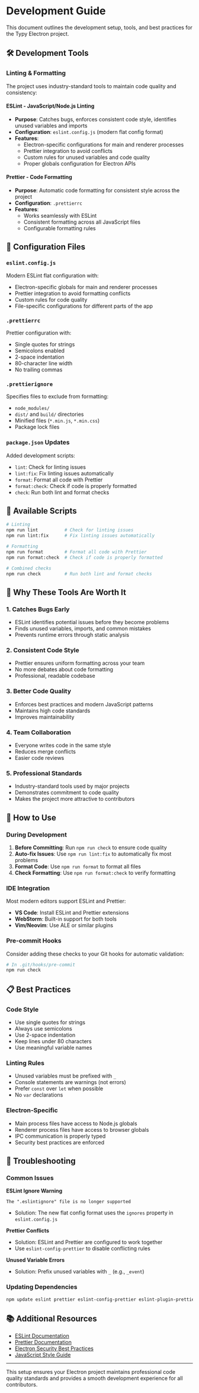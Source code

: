 # Development Guide

This document outlines the development setup, tools, and best practices for the Typy Electron project.

## 🛠️ Development Tools

### Linting & Formatting

The project uses industry-standard tools to maintain code quality and consistency:

#### **ESLint** - JavaScript/Node.js Linting

- **Purpose**: Catches bugs, enforces consistent code style, identifies unused variables and imports
- **Configuration**: `eslint.config.js` (modern flat config format)
- **Features**:
  - Electron-specific configurations for main and renderer processes
  - Prettier integration to avoid conflicts
  - Custom rules for unused variables and code quality
  - Proper globals configuration for Electron APIs

#### **Prettier** - Code Formatting

- **Purpose**: Automatic code formatting for consistent style across the project
- **Configuration**: `.prettierrc`
- **Features**:
  - Works seamlessly with ESLint
  - Consistent formatting across all JavaScript files
  - Configurable formatting rules

## 📁 Configuration Files

### `eslint.config.js`

Modern ESLint flat configuration with:

- Electron-specific globals for main and renderer processes
- Prettier integration to avoid formatting conflicts
- Custom rules for code quality
- File-specific configurations for different parts of the app

### `.prettierrc`

Prettier configuration with:

- Single quotes for strings
- Semicolons enabled
- 2-space indentation
- 80-character line width
- No trailing commas

### `.prettierignore`

Specifies files to exclude from formatting:

- `node_modules/`
- `dist/` and `build/` directories
- Minified files (`*.min.js`, `*.min.css`)
- Package lock files

### `package.json` Updates

Added development scripts:

- `lint`: Check for linting issues
- `lint:fix`: Fix linting issues automatically
- `format`: Format all code with Prettier
- `format:check`: Check if code is properly formatted
- `check`: Run both lint and format checks

## 🚀 Available Scripts

```bash
# Linting
npm run lint          # Check for linting issues
npm run lint:fix      # Fix linting issues automatically

# Formatting
npm run format        # Format all code with Prettier
npm run format:check  # Check if code is properly formatted

# Combined checks
npm run check         # Run both lint and format checks
```

## 🎯 Why These Tools Are Worth It

### **1. Catches Bugs Early**

- ESLint identifies potential issues before they become problems
- Finds unused variables, imports, and common mistakes
- Prevents runtime errors through static analysis

### **2. Consistent Code Style**

- Prettier ensures uniform formatting across your team
- No more debates about code formatting
- Professional, readable codebase

### **3. Better Code Quality**

- Enforces best practices and modern JavaScript patterns
- Maintains high code standards
- Improves maintainability

### **4. Team Collaboration**

- Everyone writes code in the same style
- Reduces merge conflicts
- Easier code reviews

### **5. Professional Standards**

- Industry-standard tools used by major projects
- Demonstrates commitment to code quality
- Makes the project more attractive to contributors

## 🔧 How to Use

### During Development

1. **Before Committing**: Run `npm run check` to ensure code quality
2. **Auto-fix Issues**: Use `npm run lint:fix` to automatically fix most problems
3. **Format Code**: Use `npm run format` to format all files
4. **Check Formatting**: Use `npm run format:check` to verify formatting

### IDE Integration

Most modern editors support ESLint and Prettier:

- **VS Code**: Install ESLint and Prettier extensions
- **WebStorm**: Built-in support for both tools
- **Vim/Neovim**: Use ALE or similar plugins

### Pre-commit Hooks

Consider adding these checks to your Git hooks for automatic validation:

```bash
# In .git/hooks/pre-commit
npm run check
```

## 📋 Best Practices

### Code Style

- Use single quotes for strings
- Always use semicolons
- Use 2-space indentation
- Keep lines under 80 characters
- Use meaningful variable names

### Linting Rules

- Unused variables must be prefixed with `_`
- Console statements are warnings (not errors)
- Prefer `const` over `let` when possible
- No `var` declarations

### Electron-Specific

- Main process files have access to Node.js globals
- Renderer process files have access to browser globals
- IPC communication is properly typed
- Security best practices are enforced

## 🐛 Troubleshooting

### Common Issues

**ESLint Ignore Warning**

```
The ".eslintignore" file is no longer supported
```

- Solution: The new flat config format uses the `ignores` property in `eslint.config.js`

**Prettier Conflicts**

- Solution: ESLint and Prettier are configured to work together
- Use `eslint-config-prettier` to disable conflicting rules

**Unused Variable Errors**

- Solution: Prefix unused variables with `_` (e.g., `_event`)

### Updating Dependencies

```bash
npm update eslint prettier eslint-config-prettier eslint-plugin-prettier
```

## 📚 Additional Resources

- [ESLint Documentation](https://eslint.org/)
- [Prettier Documentation](https://prettier.io/)
- [Electron Security Best Practices](https://www.electronjs.org/docs/tutorial/security)
- [JavaScript Style Guide](https://github.com/airbnb/javascript)

---

This setup ensures your Electron project maintains professional code quality standards and provides a smooth development experience for all contributors.
